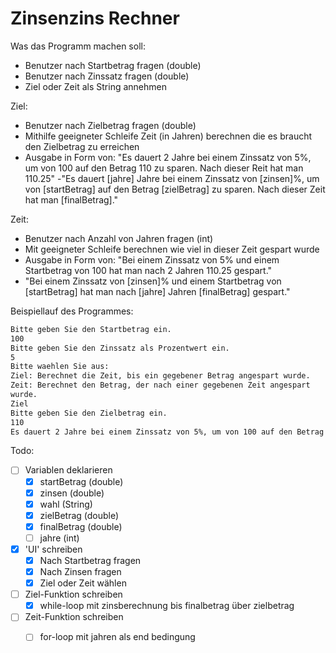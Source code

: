 # Zinsenzins Rechner

Was das Programm machen soll:

- Benutzer nach Startbetrag fragen (double)
- Benutzer nach Zinssatz fragen (double)
- Ziel oder Zeit als String annehmen

Ziel:

- Benutzer nach Zielbetrag fragen (double)
- Mithilfe geeigneter Schleife Zeit (in Jahren) berechnen die es braucht den Zielbetrag zu erreichen
- Ausgabe in Form von: "Es dauert 2 Jahre bei einem Zinssatz von 5%, um von 100 auf den Betrag 110 zu sparen. Nach dieser Reit hat man 110.25"
-"Es dauert [jahre] Jahre bei einem Zinssatz von [zinsen]%, um von [startBetrag] auf den Betrag [zielBetrag] zu sparen. Nach dieser Zeit hat man [finalBetrag]."

Zeit:

- Benutzer nach Anzahl von Jahren fragen (int)
- Mit geeigneter Schleife berechnen wie viel in dieser Zeit gespart wurde
- Ausgabe in Form von: "Bei einem Zinssatz von 5% und einem Startbetrag von 100 hat man nach 2 Jahren 110.25 gespart."
- "Bei einem Zinssatz von [zinsen]% und einem Startbetrag von [startBetrag] hat man nach [jahre] Jahren [finalBetrag] gespart."

Beispiellauf des Programmes:

```bash
Bitte geben Sie den Startbetrag ein.
100
Bitte geben Sie den Zinssatz als Prozentwert ein.
5
Bitte waehlen Sie aus:
Ziel: Berechnet die Zeit, bis ein gegebener Betrag angespart wurde.
Zeit: Berechnet den Betrag, der nach einer gegebenen Zeit angespart 
wurde. 
Ziel
Bitte geben Sie den Zielbetrag ein.
110
Es dauert 2 Jahre bei einem Zinssatz von 5%, um von 100 auf den Betrag 110 zu sparen. Nach dieser Zeit hat man 110.25.
```

Todo:

- [ ] Variablen deklarieren
  - [x] startBetrag (double)
  - [x] zinsen (double)
  - [x] wahl (String)
  - [x] zielBetrag (double)
  - [x] finalBetrag (double)
  - [ ] jahre (int)

- [x] 'UI' schreiben
  - [x] Nach Startbetrag fragen
  - [x] Nach Zinsen fragen
  - [x] Ziel oder Zeit wählen

- [ ] Ziel-Funktion schreiben
  - [x] while-loop mit zinsberechnung bis finalbetrag über zielbetrag

- [ ] Zeit-Funktion schreiben
  - [ ] for-loop mit jahren als end bedingung


